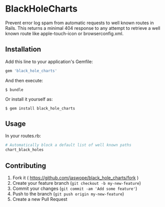 # BlackHoleCharts

Prevent error log spam from automatic requests to well known routes in Rails. This returns a minimal 404 response to any attempt
to retrieve a well known route like apple-touch-icon or browserconfig.xml.

## Installation

Add this line to your application's Gemfile:

```ruby
gem 'black_hole_charts'
```

And then execute:

    $ bundle

Or install it yourself as:

    $ gem install black_hole_charts

## Usage

In your routes.rb:

```ruby
# Automatically block a default list of well known paths
chart_black_holes
```

## Contributing

1. Fork it ( https://github.com/jaswope/black_hole_charts/fork )
2. Create your feature branch (`git checkout -b my-new-feature`)
3. Commit your changes (`git commit -am 'Add some feature'`)
4. Push to the branch (`git push origin my-new-feature`)
5. Create a new Pull Request
